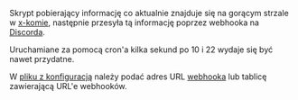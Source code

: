 Skrypt pobierający informację co aktualnie znajduje się na gorącym strzale w [x-komie](https://x-kom.pl), następnie przesyła tą informację poprzez webhooka na [Discorda](https://discordapp.com/).

Uruchamiane za pomocą cron'a kilka sekund po 10 i 22 wydaje się być nawet przydatne.

W [pliku z konfiguracją](config.json) należy podać adres URL [webhooka](https://support.discordapp.com/hc/en-us/articles/228383668-Intro-to-Webhooks) lub tablicę zawierającą URL'e webhooków.  